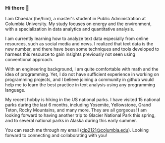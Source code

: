 ### Hi there 👋

I am Chaedar (he/him), a master's student in Public Administration at Columbia University. My study focuses on energy and the environment,
with a specialization in data analytics and quantitative analysis.

I am currently learning how to analyze text data especially from online resources, such as social media and news. I realized that text data 
is the new number, and there have been some techniques and tools developed to harness this resource to gain insights previously not seen 
using conventional approach.

With an engineering background, I am quite comfortable with math and the idea of programming. Yet, I do not have sufficient experience in
working on programming projects, and I believe joining a community in github would help me to learn the best practice in text analysis 
using any programming language.

My recent hobby is hiking in the US national parks. I have visited 15 national parks during the last 6 months, including Yosemite, Yellowstone,
Grand Teton, Rocky Mountains, and many more. They are all gorgeous! I am looking forward to having another trip to Glacier National Park this spring,
and to several national parks in Alaska during this early summer.

You can reach me through my email (cip2121@columbia.edu). Looking forward to connecting and collaborating with you!

<!--
**cip2121/cip2121** is a ✨ _special_ ✨ repository because its `README.md` (this file) appears on your GitHub profile.

